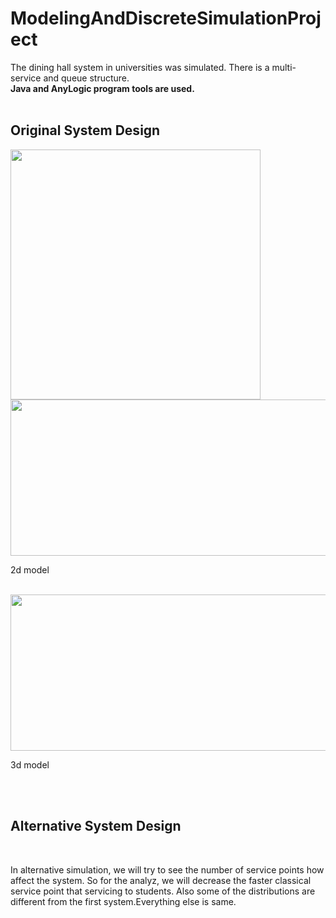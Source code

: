 # ModelingAndDiscreteSimulationProject
The dining hall system in universities was simulated. There is a multi-service and queue structure.
<br>
<b>Java and AnyLogic program tools are used.</b>
<br>
<br>
<h2> Original System Design </h2>
<img src="https://user-images.githubusercontent.com/45011293/211405970-3f3278d0-a0f7-4d69-bfd2-a9987a36c159.png" width="400" height="400">
<br>
<img src="https://user-images.githubusercontent.com/45011293/211408358-6c36e93f-c80e-4b4f-96c6-58f870f4b53a.png" width="800" height="250">
<p> 2d model </p>
<br>
<img src="https://user-images.githubusercontent.com/45011293/211408456-d18a4cc2-1c94-44ad-9886-56908c76709e.png" width="800" height="250">
<p> 3d model </p>
<br>
<br>
<h2> Alternative System Design </h2>
<br>
<p> In alternative simulation, we will try to see the number of service points how affect the system. So for the analyz, we will decrease the faster classical service point that servicing to students. Also some of the distributions are different from the first system.Everything else is same.</p>
